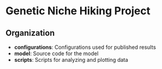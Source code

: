 # Genetic Niche Hiking Project

## Organization
* **configurations**: Configurations used for published results
* **model**: Source code for the model
* **scripts**: Scripts for analyzing and plotting data

